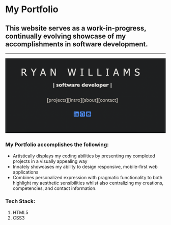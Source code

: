 <!-- Heading --> 
# My Portfolio
## This website serves as a work-in-progress, continually evolving showcase of my accomplishments in software development. 
<!-- Hoizontal line --> 
___
<!-- Image --> 
![Portfolio Preview](/img/app-in-action.png?raw=true)
<!-- Horizontal line -->
<!-- UL -->
### My Portfolio accomplishes the following: 
* Artistically displays my coding abilities by presenting my completed projects in a visually appealing way
* Innately showcases my ability to design responsive, mobile-first web applications
* Combines personalized expression with pragmatic functionality to both highlight my aesthetic sensibilities whilst also centralizing my creations, competencies, and contact information. 
<!-- OL -->
### Tech Stack: 
1. HTML5 
1. CSS3 
